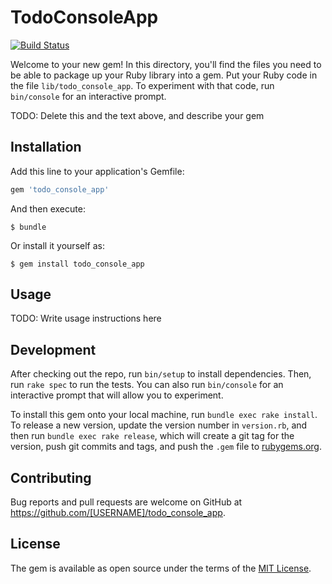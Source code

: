 # TodoConsoleApp

[![Build Status](https://travis-ci.com/barmic12/todo_console_app.svg?branch=master)](https://travis-ci.com/barmic12/todo_console_app)

Welcome to your new gem! In this directory, you'll find the files you need to be able to package up your Ruby library into a gem. Put your Ruby code in the file `lib/todo_console_app`. To experiment with that code, run `bin/console` for an interactive prompt.

TODO: Delete this and the text above, and describe your gem

## Installation

Add this line to your application's Gemfile:

```ruby
gem 'todo_console_app'
```

And then execute:

    $ bundle

Or install it yourself as:

    $ gem install todo_console_app

## Usage

TODO: Write usage instructions here

## Development

After checking out the repo, run `bin/setup` to install dependencies. Then, run `rake spec` to run the tests. You can also run `bin/console` for an interactive prompt that will allow you to experiment.

To install this gem onto your local machine, run `bundle exec rake install`. To release a new version, update the version number in `version.rb`, and then run `bundle exec rake release`, which will create a git tag for the version, push git commits and tags, and push the `.gem` file to [rubygems.org](https://rubygems.org).

## Contributing

Bug reports and pull requests are welcome on GitHub at https://github.com/[USERNAME]/todo_console_app.

## License

The gem is available as open source under the terms of the [MIT License](https://opensource.org/licenses/MIT).
